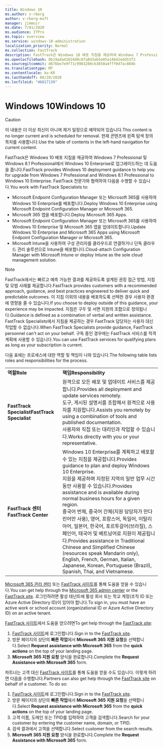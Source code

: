 ```yaml
---
title: Windows 10
ms.author: v-rberg
author: v-rberg-msft
manager: jimmuir
ms.date: 7/01/2020
ms.audience: ITPro
ms.topic: overview
ms.service: windows-10-administration
localization_priority: Normal
ms.collection: FastTrack
description: FastTrack은 Windows 10 배포 지침을 제공하여 Windows 7 Professional 및 Windows 8.1 Professional에서 Windows 10 Enterprise로 업그레이드하는 데 도움을 줍니다.
ms.openlocfilehash: 0b19ada41624d8c8fa8d3ab5e85a14b42edd53f3
ms.sourcegitcommit: d67bbe7e9f71c9983280cb3858a4fff0d7ac884b
ms.translationtype: MT
ms.contentlocale: ko-KR
ms.lasthandoff: 08/20/2020
ms.locfileid: "46817139"
---
```

# <a name="windows-10"></a><span data-ttu-id="17367-103">Windows 10</span><span class="sxs-lookup"><span data-stu-id="17367-103">Windows 10</span></span>

> [!CAUTION]
> <span data-ttu-id="17367-104">이 내용은 더 이상 최신이 아니며 제거 일정으로 예약되어 있습니다.</span><span class="sxs-lookup"><span data-stu-id="17367-104">This content is no longer current and is scheduled for removal.</span></span> <span data-ttu-id="17367-105">현재 콘텐츠에 왼쪽 탐색 창의 목차를 사용합니다.</span><span class="sxs-lookup"><span data-stu-id="17367-105">Use the table of contents in the left-hand navigation for current content.</span></span>

<span data-ttu-id="17367-106">FastTrack은 Windows 10 배포 지침을 제공하여 Windows 7 Professional 및 Windows 8.1 Professional에서 Windows 10 Enterprise로 업그레이드하는 데 도움을 줍니다.</span><span class="sxs-lookup"><span data-stu-id="17367-106">FastTrack provides Windows 10 deployment guidance to help you for upgrade from Windows 7 Professional and Windows 8.1 Professional to Windows 10 Enterprise.</span></span> <span data-ttu-id="17367-107">FastTrack 전문가와 협력하여 다음을 수행할 수 있습니다.</span><span class="sxs-lookup"><span data-stu-id="17367-107">You work with FastTrack Specialists to:</span></span>

- <span data-ttu-id="17367-108">Microsoft Endpoint Configuration Manager 또는 Microsoft 365를 사용하여 Windows 10 Enterprise를 배포합니다.</span><span class="sxs-lookup"><span data-stu-id="17367-108">Deploy Windows 10 Enterprise using Microsoft Endpoint Configuration Manager or Microsoft 365.</span></span>
- <span data-ttu-id="17367-109">Microsoft 365 앱을 배포합니다.</span><span class="sxs-lookup"><span data-stu-id="17367-109">Deploy Microsoft 365 Apps.</span></span> 
- <span data-ttu-id="17367-110">Microsoft Endpoint Configuration Manager 또는 Microsoft 365를 사용하여 Windows 10 Enterprise 및 Microsoft 365 앱을 업데이트합니다.</span><span class="sxs-lookup"><span data-stu-id="17367-110">Update Windows 10 Enterprise and Microsoft 365 Apps using Microsoft Endpoint Configuration Manager or Microsoft 365.</span></span>
- <span data-ttu-id="17367-111">Microsoft Intune을 사용하여 구성 관리자를 클라우드로 연결하거나 단독 클라우드 관리 솔루션으로 Intune을 배포합니다.</span><span class="sxs-lookup"><span data-stu-id="17367-111">Cloud-attach Configuration Manager with Microsoft Intune or deploy Intune as the sole cloud management solution.</span></span>
  
> [!NOTE]
> <span data-ttu-id="17367-112">FastTrack에서는 빠르고 예측 가능한 결과를 제공하도록 설계된 권장 접근 방법, 지침 및 모범 사례를 제공합니다.</span><span class="sxs-lookup"><span data-stu-id="17367-112">FastTrack provides customers with a recommended approach, guidance, and best practices engineered to deliver quick and predictable outcomes.</span></span> <span data-ttu-id="17367-113">이 지침 이외의 내용을 배포하도록 선택한 경우 사용자 환경에 영향을 줄 수 있습니다.</span><span class="sxs-lookup"><span data-stu-id="17367-113">If you choose to deploy outside of this guidance, your experience may be impacted.</span></span> <span data-ttu-id="17367-114">지침은 구두 및 서면 지원의 조합으로 정의됩니다.</span><span class="sxs-lookup"><span data-stu-id="17367-114">Guidance is defined as a combination of verbal and written assistance.</span></span> <span data-ttu-id="17367-115">FastTrack Specialists에서 지침을 제공하는 경우 FastTrack 담당자는 사용자 대신 작업할 수 없습니다.</span><span class="sxs-lookup"><span data-stu-id="17367-115">When FastTrack Specialists provide guidance, FastTrack personnel can't act on your behalf.</span></span> <span data-ttu-id="17367-116">구독 중인 경우에는 FastTrack 서비스를 적격 계획에 사용할 수 있습니다.</span><span class="sxs-lookup"><span data-stu-id="17367-116">You can use FastTrack services for qualifying plans as long as your subscription is current.</span></span>  
    
<span data-ttu-id="17367-117">다음 표에는 프로세스에 대한 역할 및 책임이 나와 있습니다.</span><span class="sxs-lookup"><span data-stu-id="17367-117">The following table lists roles and responsibilities for the process.</span></span>

|||
|:-----|:-----|
|<span data-ttu-id="17367-118">**역할**</span><span class="sxs-lookup"><span data-stu-id="17367-118">**Role**</span></span> <br/> |<span data-ttu-id="17367-119">**책임**</span><span class="sxs-lookup"><span data-stu-id="17367-119">**Responsibility**</span></span> <br/> |
|<span data-ttu-id="17367-120">**FastTrack Specialist**</span><span class="sxs-lookup"><span data-stu-id="17367-120">**FastTrack Specialist**</span></span> <br/> |<span data-ttu-id="17367-121">원격으로 모든 배포 및 업데이트 서비스를 제공합니다.</span><span class="sxs-lookup"><span data-stu-id="17367-121">Provides all deployment and update services remotely.</span></span>  <br/> <span data-ttu-id="17367-122">도구, 게시된 설명서를 조합해서 원격으로 사용자를 지원합니다.</span><span class="sxs-lookup"><span data-stu-id="17367-122">Assists you remotely by using a combination of tools and published documentation.</span></span> <br/> <span data-ttu-id="17367-123">사용자와 직접 또는 대리인과 작업할 수 있습니다.</span><span class="sxs-lookup"><span data-stu-id="17367-123">Works directly with you or your representative.</span></span>|
|<span data-ttu-id="17367-124">**FastTrack 센터**</span><span class="sxs-lookup"><span data-stu-id="17367-124">**FastTrack Center**</span></span>  <br/> |<span data-ttu-id="17367-125">Windows 10 Enterprise를 계획하고 배포할 수 있는 지침을 제공합니다.</span><span class="sxs-lookup"><span data-stu-id="17367-125">Provides guidance to plan and deploy Windows 10 Enterprise.</span></span>   <br/> <span data-ttu-id="17367-126">지원을 제공하며 지정된 지역의 일반 업무 시간 동안 사용할 수 있습니다.</span><span class="sxs-lookup"><span data-stu-id="17367-126">Provides assistance and is available during normal business hours for a given region.</span></span> <br/> <span data-ttu-id="17367-127">중국어 번체, 중국어 간체(지원 담당자가 만다린어만 사용), 영어, 프랑스어, 독일어, 이탈리아어, 일본어, 한국어, 포르투갈어(브라질), 스페인어, 태국어 및 베트남어로 지원이 제공됩니다.</span><span class="sxs-lookup"><span data-stu-id="17367-127">Provides assistance in Traditional Chinese and Simplified Chinese (resources speak Mandarin only), English, French, German, Italian, Japanese, Korean, Portuguese (Brazil), Spanish, Thai, and Vietnamese.</span></span>|
 
<span data-ttu-id="17367-128">[Microsoft 365 관리 센터](https://go.microsoft.com/fwlink/?linkid=2032704) 또는 [FastTrack 사이트](https://go.microsoft.com/fwlink/?linkid=780698)를 통해 도움을 얻을 수 있습니다.</span><span class="sxs-lookup"><span data-stu-id="17367-128">You can get help through the [Microsoft 365 admin center](https://go.microsoft.com/fwlink/?linkid=2032704) or the [FastTrack site](https://go.microsoft.com/fwlink/?linkid=780698).</span></span> <span data-ttu-id="17367-129">로그인하려면 활성 테넌트에 활성 회사 또는 학교 계정(조직 ID 또는 Azure Active Directory ID)이 있어야 합니다.</span><span class="sxs-lookup"><span data-stu-id="17367-129">To sign in, you must have an active work or school account (organizational ID or Azure Active Directory ID) on an active tenant.</span></span> 

<span data-ttu-id="17367-130">[FastTrack 사이트](https://go.microsoft.com/fwlink/?linkid=780698)에서 도움을 얻으려면</span><span class="sxs-lookup"><span data-stu-id="17367-130">To get help through the [FastTrack site](https://go.microsoft.com/fwlink/?linkid=780698):</span></span> 
1.    <span data-ttu-id="17367-131">[FastTrack 사이트](https://go.microsoft.com/fwlink/?linkid=780698)에 로그인합니다.</span><span class="sxs-lookup"><span data-stu-id="17367-131">Sign in to the [FastTrack site](https://go.microsoft.com/fwlink/?linkid=780698).</span></span> 
2.    <span data-ttu-id="17367-132">방문 페이지의 상단의 **빠른 작업**에서 **Microsoft 365 지원 요청**을 선택합니다.</span><span class="sxs-lookup"><span data-stu-id="17367-132">Select **Request assistance with Microsoft 365** from the **quick actions** on the top of your landing page.</span></span>
3.    <span data-ttu-id="17367-133">**Microsoft 365 지원 요청** 양식을 완료합니다.</span><span class="sxs-lookup"><span data-stu-id="17367-133">Complete the **Request Assistance with Microsoft 365** form.</span></span>
  
<span data-ttu-id="17367-p105">파트너는 고객 대신 [FastTrack 사이트](https://go.microsoft.com/fwlink/?linkid=780698)를 통해 도움을 얻을 수도 있습니다. 이렇게 하려면 다음을 수행합니다.</span><span class="sxs-lookup"><span data-stu-id="17367-p105">Partners can also get help through the [FastTrack site](https://go.microsoft.com/fwlink/?linkid=780698) on behalf of a customer. To do so:</span></span>
1.    <span data-ttu-id="17367-136">[FastTrack 사이트](https://go.microsoft.com/fwlink/?linkid=780698)에 로그인합니다.</span><span class="sxs-lookup"><span data-stu-id="17367-136">Sign in to the [FastTrack site](https://go.microsoft.com/fwlink/?linkid=780698).</span></span> 
2.    <span data-ttu-id="17367-137">방문 페이지의 상단의 **빠른 작업**에서 **Microsoft 365 지원 요청**을 선택합니다.</span><span class="sxs-lookup"><span data-stu-id="17367-137">Select **Request assistance with Microsoft 365** from the **quick actions** on the top of your landing page.</span></span>
3.    <span data-ttu-id="17367-138">고객 이름, 도메인 또는 TPID를 입력하여 고객을 검색합니다.</span><span class="sxs-lookup"><span data-stu-id="17367-138">Search for your customer by entering the customer name, domain, or TPID.</span></span>
4.    <span data-ttu-id="17367-139">검색 결과에서 고객을 선택합니다.</span><span class="sxs-lookup"><span data-stu-id="17367-139">Select customer from the search results.</span></span>
5.    <span data-ttu-id="17367-140">**Microsoft 365 지원 요청** 양식을 완료합니다.</span><span class="sxs-lookup"><span data-stu-id="17367-140">Complete the **Request Assistance with Microsoft 365** form.</span></span>
 
